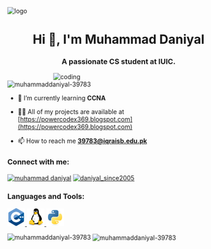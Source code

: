 ![logo](https://github.com/MuhammadDaniyal-39783/MuhammadDaniyal-39783/blob/main/Banner.jpg)
<h1 align="center">Hi 👋, I'm Muhammad Daniyal</h1>
<h3 align="center">A passionate CS student at IUIC.</h3>

<img align="right" alt="coding" width="400" src="https://giffiles.alphacoders.com/174/1744.gif">

<p align="left"> <img src="https://komarev.com/ghpvc/?username=muhammaddaniyal-39783&label=Profile%20views&color=0e75b6&style=flat" alt="muhammaddaniyal-39783" /> </p>

- 🌱 I’m currently learning **CCNA**

- 👨‍💻 All of my projects are available at [https://powercodex369.blogspot.com](https://powercodex369.blogspot.com)

- 📫 How to reach me **39783@iqraisb.edu.pk**

<h3 align="left">Connect with me:</h3>
<p align="left">
<a href="https://linkedin.com/in/muhammad daniyal" target="blank"><img align="center" src="https://raw.githubusercontent.com/rahuldkjain/github-profile-readme-generator/master/src/images/icons/Social/linked-in-alt.svg" alt="muhammad daniyal" height="30" width="40" /></a>
<a href="https://instagram.com/daniyal__45_" target="blank"><img align="center" src="https://raw.githubusercontent.com/rahuldkjain/github-profile-readme-generator/master/src/images/icons/Social/instagram.svg" alt="daniyal_since2005" height="30" width="40" /></a>
</p>

<h3 align="left">Languages and Tools:</h3>
<p align="left"> <a href="https://www.w3schools.com/cpp/" target="_blank" rel="noreferrer"> <img src="https://raw.githubusercontent.com/devicons/devicon/master/icons/cplusplus/cplusplus-original.svg" alt="cplusplus" width="40" height="40"/> </a> <a href="https://www.linux.org/" target="_blank" rel="noreferrer"> <img src="https://raw.githubusercontent.com/devicons/devicon/master/icons/linux/linux-original.svg" alt="linux" width="40" height="40"/> </a> <a href="https://www.python.org" target="_blank" rel="noreferrer"> <img src="https://raw.githubusercontent.com/devicons/devicon/master/icons/python/python-original.svg" alt="python" width="40" height="40"/> </a> </p>

<p><img align="left" src="https://github-readme-stats.vercel.app/api/top-langs?username=muhammaddaniyal-39783&show_icons=true&locale=en&layout=compact" alt="muhammaddaniyal-39783" /></p>

<p>&nbsp;<img align="center" src="https://github-readme-stats.vercel.app/api?username=muhammaddaniyal-39783&show_icons=true&locale=en" alt="muhammaddaniyal-39783" /></p>
